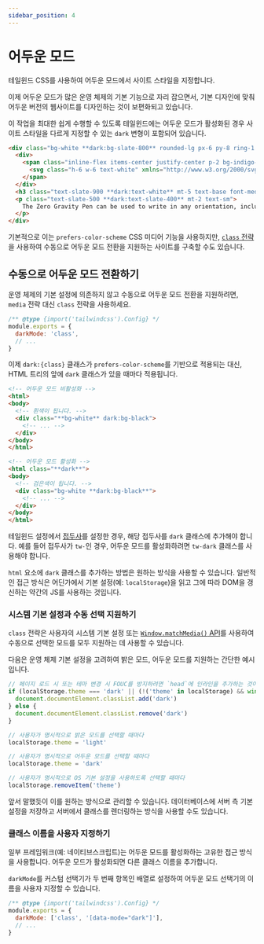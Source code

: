 ```yaml
---
sidebar_position: 4
---
```


# 어두운 모드

테일윈드 CSS를 사용하여 어두운 모드에서 사이트 스타일을 지정합니다.

이제 어두운 모드가 많은 운영 체제의 기본 기능으로 자리 잡으면서, 기본 디자인에 맞춰 어두운 버전의 웹사이트를 디자인하는 것이 보편화되고 있습니다.

이 작업을 최대한 쉽게 수행할 수 있도록 테일윈드에는 어두운 모드가 활성화된 경우 사이트 스타일을 다르게 지정할 수 있는 `dark` 변형이 포함되어 있습니다.

```html
<div class="bg-white **dark:bg-slate-800** rounded-lg px-6 py-8 ring-1 ring-slate-900/5 shadow-xl">
  <div>
    <span class="inline-flex items-center justify-center p-2 bg-indigo-500 rounded-md shadow-lg">
      <svg class="h-6 w-6 text-white" xmlns="http://www.w3.org/2000/svg" fill="none" viewBox="0 0 24 24" stroke="currentColor" aria-hidden="true"><!-- ... --></svg>
    </span>
  </div>
  <h3 class="text-slate-900 **dark:text-white** mt-5 text-base font-medium tracking-tight">Writes Upside-Down</h3>
  <p class="text-slate-500 **dark:text-slate-400** mt-2 text-sm">
    The Zero Gravity Pen can be used to write in any orientation, including upside-down. It even works in outer space.
  </p>
</div>
```

기본적으로 이는 `prefers-color-scheme` CSS 미디어 기능을 사용하지만, [`class` 전략](https://tailwindcss.com/docs/dark-mode#toggling-dark-mode-manually)을 사용하여 수동으로 어두운 모드 전환을 지원하는 사이트를 구축할 수도 있습니다.

## 수동으로 어두운 모드 전환하기

운영 체제의 기본 설정에 의존하지 않고 수동으로 어두운 모드 전환을 지원하려면, `media` 전략 대신 `class` 전략을 사용하세요.

```js title="tailwind.config.js"
/** @type {import('tailwindcss').Config} */
module.exports = {
  darkMode: 'class',
  // ...
}
```

이제 `dark:{class}` 클래스가 `prefers-color-scheme`를 기반으로 적용되는 대신, HTML 트리의 앞에 `dark` 클래스가 있을 때마다 적용됩니다.

```html
<!-- 어두운 모드 비활성화 -->
<html>
<body>
  <!-- 흰색이 됩니다. -->
  <div class="**bg-white** dark:bg-black">
    <!-- ... -->
  </div>
</body>
</html>

<!-- 어두운 모드 활성화 -->
<html class="**dark**">
<body>
  <!-- 검은색이 됩니다. -->
  <div class="bg-white **dark:bg-black**">
    <!-- ... -->
  </div>
</body>
</html>
```

테일윈드 설정에서 [접두사](https://tailwindcss.com/docs/configuration#prefix)를 설정한 경우, 해당 접두사를 `dark` 클래스에 추가해야 합니다. 예를 들어 접두사가 `tw-`인 경우, 어두운 모드를 활성화하려면 `tw-dark` 클래스를 사용해야 합니다.

`html` 요소에 `dark` 클래스를 추가하는 방법은 원하는 방식을 사용할 수 있습니다. 일반적인 접근 방식은 어딘가에서 기본 설정(예: `localStorage`)을 읽고 그에 따라 DOM을 갱신하는 약간의 JS를 사용하는 것입니다.

### 시스템 기본 설정과 수동 선택 지원하기

`class` 전략은 사용자의 시스템 기본 설정 또는 [`Window.matchMedia()` API](https://developer.mozilla.org/en-US/docs/Web/API/Window/matchMedia)를 사용하여 수동으로 선택한 모드를 모두 지원하는 데 사용할 수 있습니다.

다음은 운영 체제 기본 설정을 고려하여 밝은 모드, 어두운 모드를 지원하는 간단한 예시입니다.

```js title="spaghetti.js"
// 페이지 로드 시 또는 테마 변경 시 FOUC를 방지하려면 `head`에 인라인을 추가하는 것이 가장 좋습니다.
if (localStorage.theme === 'dark' || (!('theme' in localStorage) && window.matchMedia('(prefers-color-scheme: dark)').matches)) {
  document.documentElement.classList.add('dark')
} else {
  document.documentElement.classList.remove('dark')
}

// 사용자가 명시적으로 밝은 모드를 선택할 때마다
localStorage.theme = 'light'

// 사용자가 명시적으로 어두운 모드를 선택할 때마다
localStorage.theme = 'dark'

// 사용자가 명시적으로 OS 기본 설정을 사용하도록 선택할 때마다
localStorage.removeItem('theme')
```

앞서 말했듯이 이를 원하는 방식으로 관리할 수 있습니다. 데이터베이스에 서버 측 기본 설정을 저장하고 서버에서 클래스를 렌더링하는 방식을 사용할 수도 있습니다.

### 클래스 이름을 사용자 지정하기

일부 프레임워크(예: 네이티브스크립트)는 어두운 모드를 활성화하는 고유한 접근 방식을 사용합니다. 어두운 모드가 활성화되면 다른 클래스 이름을 추가합니다.

`darkMode`를 커스텀 선택기가 두 번째 항목인 배열로 설정하여 어두운 모드 선택기의 이름을 사용자 지정할 수 있습니다.

```js title="tailwind.config.js"
/** @type {import('tailwindcss').Config} */
module.exports = {
  darkMode: ['class', '[data-mode="dark"]'],
  // ...
}
```
